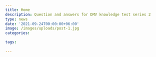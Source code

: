 ```yaml
---
title: Home
description: Question and answers for DMV knowledge test series 2
type: news
date: '2021-09-24T00:00:00+06:00'
image: /images/uploads/post-1.jpg
categories:

tags:
  
---
```

